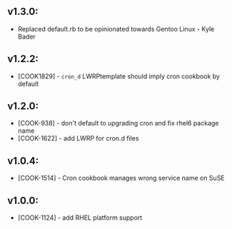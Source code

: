 ## v1.3.0:

* Replaced default.rb to be opinionated towards Gentoo Linux - Kyle Bader

## v1.2.2:

* [COOK1829] - `cron_d` LWRPtemplate should imply cron cookbook by default

## v1.2.0:

* [COOK-938] - don't default to upgrading cron and fix rhel6 package name
* [COOK-1622] - add LWRP for cron.d files

## v1.0.4:

* [COOK-1514] - Cron cookbook manages wrong service name on SuSE

## v1.0.0:

* [COOK-1124] - add RHEL platform support
